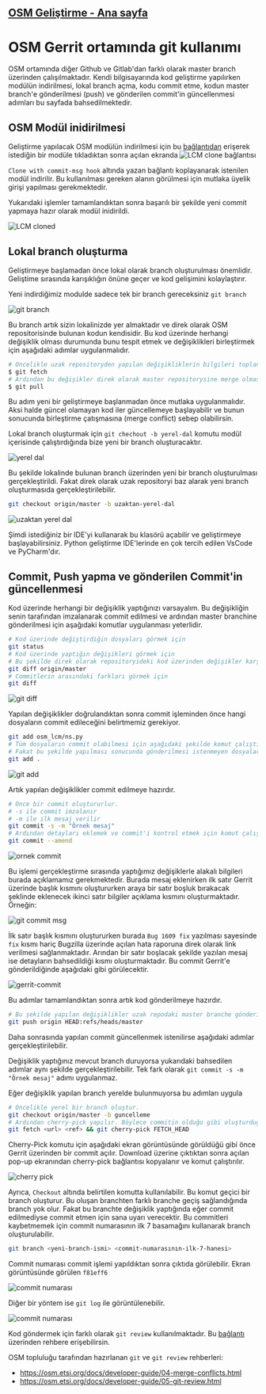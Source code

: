 ## [OSM Geliştirme - Ana sayfa](../README.md)
# OSM Gerrit ortamında git kullanımı

OSM ortamında diğer Github ve Gitlab'dan farklı olarak master branch üzerinden çalışılmaktadır. Kendi bilgisayarında kod geliştirme yapılırken modülün indirilmesi, lokal branch açma, kodu commit etme, kodun master branch'e gönderilmesi (push) ve gönderilen commit'in güncellenmesi adımları bu sayfada bahsedilmektedir.

## OSM Modül inidirilmesi

Geliştirme yapılacak OSM modülün indirilmesi için bu [bağlantıdan](https://osm.etsi.org/gerrit/admin/projects) erişerek istediğin bir modüle tıkladıktan sonra açılan ekranda ![LCM clone bağlantısı](ekran-goruntuleri/lcm-clone-link.png)

`Clone with commit-msg hook` altında yazan bağlantı koplayanarak istenilen modül indirilir. Bu kullanılması gereken alanın görülmesi için mutlaka üyelik girişi yapılması gerekmektedir.

Yukarıdaki işlemler tamamlandıktan sonra başarılı bir şekilde yeni commit yapmaya hazır olarak modül inidirildi.

![LCM cloned](ekran-goruntuleri/lcm-cloned.png)

## Lokal branch oluşturma

Geliştirmeye başlamadan önce lokal olarak branch oluşturulması önemlidir. Geliştime sırasında karışıklığın önüne geçer ve kod gelişimini kolaylaştırır.

Yeni indirdiğimiz modulde sadece tek bir branch gereceksiniz `git branch`

![git branch](ekran-goruntuleri/git-branch.png)

Bu branch artık sizin lokalinizde yer almaktadır ve direk olarak OSM repositorisinde bulunan kodun kendisidir. Bu kod üzerinde herhangi değişiklik olması durumunda bunu tespit etmek ve değişiklikleri birleştirmek için aşağıdaki adımlar uygulanmalıdır. 
```bash
# Öncelikle uzak repositoryden yapılan değişikliklerin bilgileri toplanır.
$ git fetch
# Ardından bu değişikler direk olarak master repositorysine merge olması sağlanır.
$ git pull
```
Bu adım yeni bir geliştirmeye başlanmadan önce mutlaka uygulanmalıdır. Aksi halde güncel olamayan kod iler güncellemeye başlayabilir ve bunun sonucunda birleştirme çatışmasına (merge conflict) sebep olabilirsin.

Lokal branch oluşturmak için `git chechout -b yerel-dal` komutu modül içerisinde çalıştırdığında bize yeni bir branch oluşturacaktır.

![yerel dal](ekran-goruntuleri/yerel-dal.png)

Bu şekilde lokalinde bulunan branch üzerinden yeni bir branch oluşturulması gerçekleştirildi. Fakat direk olarak uzak repositoryi baz alarak yeni branch oluşturmasıda gerçekleştirilebilir.
```bash
git checkout origin/master -b uzaktan-yerel-dal
```

![uzaktan yerel dal](ekran-goruntuleri/uzaktan-yerel-dal.png)

Şimdi istediğiniz bir IDE'yi kullanarak bu klasörü açabilir ve geliştirmeye başlayabilirsiniz. Python geliştirme IDE'lerinde en çok tercih edilen VsCode ve PyCharm'dır.

## Commit, Push yapma ve gönderilen Commit'in güncellenmesi

Kod üzerinde herhangi bir değişiklik yaptığınızı varsayalım. Bu değişikliğin senin tarafından imzalanarak commit edilmesi ve ardından master branchine gönderilmesi için aşağıdaki komutlar uygulanması yeterlidir. 
```bash
# Kod üzerinde değiştirdiğin dosyaları görmek için
git status
# Kod üzerinde yaptığın değişikleri görmek için
# Bu şekilde direk olarak repositoryideki kod üzerinden değişikler karşılaştırılır.
git diff origin/master
# Commitlerin arasındaki farkları görmek için
git diff 
```

![git diff](ekran-goruntuleri/git-diff.png)

Yapılan değişiklikler doğrulandıktan sonra commit işleminden önce hangi dosyaların commit edileceğini belirtmemiz gerekiyor.
```bash
git add osm_lcm/ns.py
# Tüm dosyaların commit olabilmesi için aşağıdaki şekilde komut çalıştırılabilir.
# Fakat bu şekilde yapılması sonucunda gönderilmesi istenmeyen dosyalarda araya karışması söz konusudur. Bu yüzden tavsiye edilmemektedir.
git add .
```

![git add](ekran-goruntuleri/git-add.png)

Artık yapılan değişiklikler commit edilmeye hazırdır.
```bash
# Önce bir commit oluştururlur.
# -s ile commit imzalanır
# -m ile ilk mesaj verilir
git commit -s -m "Örnek mesaj"
# Ardından detayları eklemek ve commit'i kontrol etmek için komut çalıştırılır
git commit --amend
```

![ornek commit](ekran-goruntuleri/ornek-commit.png)

Bu işlemi gerçekleştirme sırasında yaptığımız değişiklerle alakalı bilgileri burada açıklamamız gerekmektedir. Burada mesaj eklenirken ilk satır Gerrit üzerinde başlık kısmını oluştururken araya bir satır boşluk bırakacak şeklinde eklenecek ikinci satır bilgiler açıklama kısmını oluşturmaktadır.
Örneğin: 

![git commit msg](ekran-goruntuleri/git-commit-msg.png)

İlk satır başlık kısmını oluştururken burada `Bug 1609 fix` yazılması sayesinde `fix` kısmı hariç Bugzilla üzerinde açılan hata raporuna direk olarak link verilmesi sağlanmaktadır. Arından bir satır boşlacak şekilde yazılan mesaj ise detayların bahsedildiği kısmı oluşturmaktadır. Bu commit Gerrit'e gönderildiğinde aşağıdaki gibi görülecektir.

![gerrit-commit](ekran-goruntuleri/gerrit-commit.png)

Bu adımlar tamamlandıktan sonra artık kod gönderilmeye hazırdır.
```bash
# Bu şekilde yapılan değişiklikler uzak repodaki master branche gönderilebilir.
git push origin HEAD:refs/heads/master
```

Daha sonrasında yapılan commit güncellenmek istenilirse aşağıdaki adımlar gerçekleştirilebilir.

Değişiklik yaptığınız mevcut branch duruyorsa yukarıdaki bahsedilen adımlar aynı şekilde gerçekleştirilebilir. Tek fark olarak `git commit -s -m "Örnek mesaj"` adımı uygulanmaz. 

Eğer değişiklik yapılan branch yerelde bulunmuyorsa bu adımları uygula

```bash
# Öncelikle yerel bir branch oluştur.
git checkout origin/master -b guncelleme
# Ardından cherry-pick yapılır. Böylece commitin olduğu gibi oluşturduğu branche geçer.
git fetch <url> <ref> && git cherry-pick FETCH_HEAD
```

Cherry-Pick komutu için aşağıdaki ekran görüntüsünde görüldüğü gibi önce Gerrit üzerinden bir commit açılır. Download üzerine çıktıktan sonra açılan pop-up ekranından cherry-pick bağlantısı kopyalanır ve komut çalıştırılır. 

![cherry pick](ekran-goruntuleri/cherry-pick.png)

Ayrıca, `Checkout` altında belirtilen komutta kullanılabilir. Bu komut geçici bir branch oluşturur. Bu oluşan branchten farklı branche geçiş sağlandığında branch yok olur. Fakat bu branchte değişiklik yaptığında eğer commit edilmediyse commit etmen için sana uyarı verecektir. Bu commitleri kaybetmemek için commit numarasının ilk 7 basamağını kullanarak branch oluşturulabilir.
```bash
git branch <yeni-branch-ismi> <commit-numarasının-ilk-7-hanesi>
```
Commit numarası commit işlemi yapıldıktan sonra çıktıda görülebilir. Ekran görüntüsünde görülen `f81eff6`

![commit numarası](ekran-goruntuleri/git-commit-numara.png)

Diğer bir yöntem ise `git log` ile görüntülenebilir.

![commit numarası](ekran-goruntuleri/git-log-commit-numara.png)

Kod göndermek için farklı olarak `git review` kullanılmaktadır. Bu [bağlantı](https://osm.etsi.org/docs/developer-guide/05-git-review.html) üzerinden rehbere erişebilirsin.

OSM topluluğu tarafından hazırlanan `git` ve `git review` rehberleri:
- https://osm.etsi.org/docs/developer-guide/04-merge-conflicts.html
- https://osm.etsi.org/docs/developer-guide/05-git-review.html